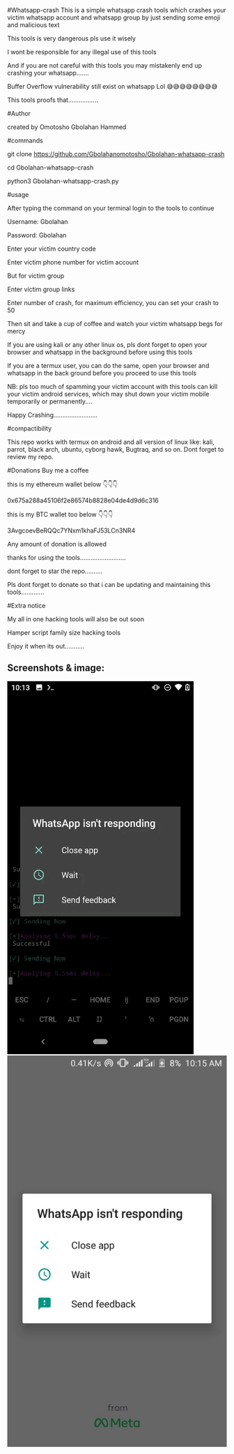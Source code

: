 #Whatsapp-crash
 This is a simple whatsapp crash tools which crashes your victim whatsapp account and whatsapp group by just sending some emoji and malicious text




 
 This tools is very dangerous pls use it wisely



 I wont be responsible for any illegal use of this tools




 And if you are not careful with this tools you may mistakenly end up crashing your whatsapp.......



 Buffer Overflow vulnerability still exist on whatsapp
 Lol 😅😅😅😅😅😅😅😅

 


 This tools proofs that.................


#Author




 created by Omotosho Gbolahan Hammed





#commands



  git clone https://github.com/Gbolahanomotosho/Gbolahan-whatsapp-crash





  cd Gbolahan-whatsapp-crash





  python3 Gbolahan-whatsapp-crash.py


#usage


 After typing the command on your terminal
 login to the tools to continue


 Username: Gbolahan


 Password: Gbolahan


 Enter your victim country code


 Enter victim phone number for victim account



 But for victim group 



 Enter victim group links


 Enter number of crash, for maximum efficiency, you can set your crash to 50


 Then sit and take a cup of coffee and watch your victim whatsapp begs for mercy


 If you are using kali or any other linux os, pls dont forget to open your browser and whatsapp in the background before using this tools



 If you are a termux user, you can do the same, open your browser and whatsapp in the back ground before you proceed to use this tools


    
 NB: pls too much of spamming your victim account with this tools can kill your victim android services, which may shut down your victim mobile temporarily or permanently....

 

 Happy Crashing.........................

#compactibility



 This repo works with termux on android and all version of linux like: kali, parrot, black arch, ubuntu, cyborg hawk, Bugtraq, and so on.
 Dont forget to review my repo.


#Donations
 Buy me a coffee


 this is my ethereum wallet below 👇👇👇
 

 0x675a288a45106f2e86574b8828e04de4d9d6c316


 this is my BTC wallet too below 👇👇👇


 3AvgcoevBeRQQc7YNxm1­­khaFJ53LCn3NR4


 Any amount of donation is allowed



 thanks for using the tools..........................


 dont forget to star the repo..........


 Pls dont forget to donate so that i can be updating and maintaining this tools.............


#Extra notice

 My all in one hacking tools will also be out soon


 Hamper script family size hacking tools
 

 Enjoy it when its out...........



## Screenshots & image:


<img src="1675974733256.jpg">
<img src="IMG-20221124-WA0037.jpg">
